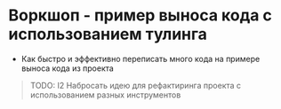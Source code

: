# Воркшоп - пример выноса кода c использованием тулинга

- Как быстро и эффективно переписать много кода на примере выноса кода из проекта

> TODO: I2 Набросать идею для рефактиринга проекта с использованием разных инструментов
